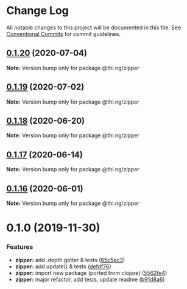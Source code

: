 # Change Log

All notable changes to this project will be documented in this file.
See [Conventional Commits](https://conventionalcommits.org) for commit guidelines.

## [0.1.20](https://github.com/thi-ng/umbrella/compare/@thi.ng/zipper@0.1.19...@thi.ng/zipper@0.1.20) (2020-07-04)

**Note:** Version bump only for package @thi.ng/zipper





## [0.1.19](https://github.com/thi-ng/umbrella/compare/@thi.ng/zipper@0.1.18...@thi.ng/zipper@0.1.19) (2020-07-02)

**Note:** Version bump only for package @thi.ng/zipper





## [0.1.18](https://github.com/thi-ng/umbrella/compare/@thi.ng/zipper@0.1.17...@thi.ng/zipper@0.1.18) (2020-06-20)

**Note:** Version bump only for package @thi.ng/zipper





## [0.1.17](https://github.com/thi-ng/umbrella/compare/@thi.ng/zipper@0.1.16...@thi.ng/zipper@0.1.17) (2020-06-14)

**Note:** Version bump only for package @thi.ng/zipper





## [0.1.16](https://github.com/thi-ng/umbrella/compare/@thi.ng/zipper@0.1.15...@thi.ng/zipper@0.1.16) (2020-06-01)

**Note:** Version bump only for package @thi.ng/zipper





# 0.1.0 (2019-11-30)

### Features

* **zipper:** add .depth getter & tests ([65c5ec3](https://github.com/thi-ng/umbrella/commit/65c5ec30601b0229d6760854a8f1d817f4236b1d))
* **zipper:** add update() & tests ([defdf76](https://github.com/thi-ng/umbrella/commit/defdf762b10350f0ce3e2b7d81f097c44f4e0223))
* **zipper:** import new package (ported from clojure) ([5562fe4](https://github.com/thi-ng/umbrella/commit/5562fe47927e046e419e7c96ad9b2ef43e2eb818))
* **zipper:** major refactor, add tests, update readme ([b91d8a6](https://github.com/thi-ng/umbrella/commit/b91d8a6047d30e4cddf10d1bfb0e929881ebfe34))
